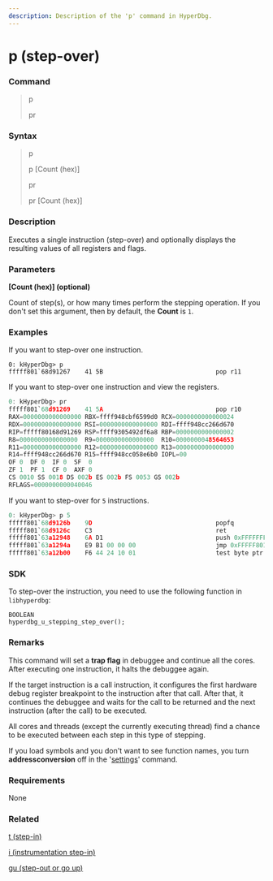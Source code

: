 ```yaml
---
description: Description of the 'p' command in HyperDbg.
---
```


# p (step-over)

### Command

> p
>
> pr

### Syntax

> p
>
> p \[Count (hex)]
>
> pr
>
> pr \[Count (hex)]

### Description

Executes a single instruction (step-over) and optionally displays the resulting values of all registers and flags.

### Parameters

**\[Count (hex)] (optional)**

Count of step(s), or how many times perform the stepping operation. If you don't set this argument, then by default, the **Count** is `1`.

### Examples

If you want to step-over one instruction.

```
0: kHyperDbg> p
fffff801`68d91267    41 5B                               pop r11
```

If you want to step-over one instruction and view the registers.

```c
0: kHyperDbg> pr
fffff801`68d91269    41 5A                               pop r10
RAX=0000000000000000 RBX=ffff948cbf6599d0 RCX=0000000000000024
RDX=0000000000000000 RSI=0000000000000000 RDI=ffff948cc266d670
RIP=fffff80168d91269 RSP=ffff9305492df6a8 RBP=0000000000000002
R8=0000000000000000  R9=0000000000000000  R10=0000000048564653
R11=0000000000000000 R12=0000000000000000 R13=0000000000000000
R14=ffff948cc266d670 R15=ffff948cc058e6b0 IOPL=00
OF 0  DF 0  IF 0  SF  0
ZF 1  PF 1  CF 0  AXF 0
CS 0010 SS 0018 DS 002b ES 002b FS 0053 GS 002b
RFLAGS=0000000000040046
```

If you want to step-over for `5` instructions.

```c
0: kHyperDbg> p 5
fffff801`68d9126b    9D                                  popfq
fffff801`68d9126c    C3                                  ret
fffff801`63a12948    6A D1                               push 0xFFFFFFFFFFFFFFD1
fffff801`63a1294a    E9 B1 00 00 00                      jmp 0xFFFFF80163A12A00
fffff801`63a12b00    F6 44 24 10 01                      test byte ptr ss:[rsp+0x10], 0x01
```

### SDK

To step-over the instruction, you need to use the following function in `libhyperdbg`:

```clike
BOOLEAN
hyperdbg_u_stepping_step_over();
```

### Remarks

This command will set a **trap flag** in debuggee and continue all the cores. After executing one instruction, it halts the debuggee again.

If the target instruction is a call instruction, it configures the first hardware debug register breakpoint to the instruction after that call. After that, it continues the debuggee and waits for the call to be returned and the next instruction (after the call) to be executed.

All cores and threads (except the currently executing thread) find a chance to be executed between each step in this type of stepping.

If you load symbols and you don't want to see function names, you turn **addressconversion** off in the '[settings](https://docs.hyperdbg.org/commands/debugging-commands/settings)' command.

### Requirements

None

### Related

[t (step-in)](https://docs.hyperdbg.org/commands/debugging-commands/t)

[i (instrumentation step-in)](https://docs.hyperdbg.org/commands/debugging-commands/i)

[gu (step-out or go up)](https://docs.hyperdbg.org/commands/debugging-commands/gu)
